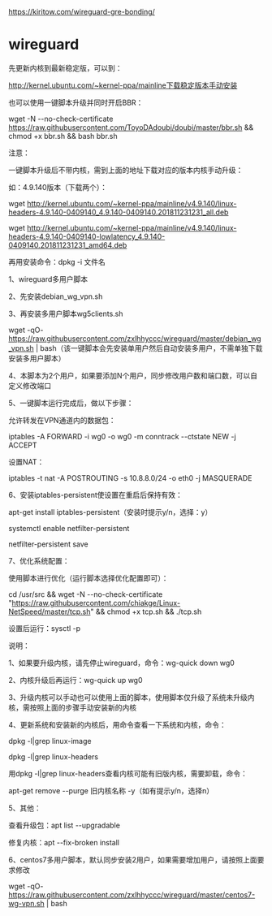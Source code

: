 
https://kiritow.com/wireguard-gre-bonding/


# wireguard


先更新内核到最新稳定版，可以到：


http://kernel.ubuntu.com/~kernel-ppa/mainline下载稳定版本手动安装

也可以使用一键脚本升级并同时开启BBR：

wget -N --no-check-certificate https://raw.githubusercontent.com/ToyoDAdoubi/doubi/master/bbr.sh && chmod +x bbr.sh && bash bbr.sh

注意：

一键脚本升级后不带内核，需到上面的地址下载对应的版本内核手动升级：

如：4.9.140版本（下载两个）：

wget http://kernel.ubuntu.com/~kernel-ppa/mainline/v4.9.140/linux-headers-4.9.140-0409140_4.9.140-0409140.201811231231_all.deb

wget http://kernel.ubuntu.com/~kernel-ppa/mainline/v4.9.140/linux-headers-4.9.140-0409140-lowlatency_4.9.140-0409140.201811231231_amd64.deb

再用安装命令：dpkg -i 文件名

1、wireguard多用户脚本

2、先安装debian_wg_vpn.sh

3、再安装多用户脚本wg5clients.sh

wget -qO- https://raw.githubusercontent.com/zxlhhyccc/wireguard/master/debian_wg_vpn.sh | bash（该一键脚本会先安装单用户然后自动安装多用户，不需单独下载安装多用户脚本）

4、本脚本为2个用户，如果要添加N个用户，同步修改用户数和端口数，可以自定义修改端口

5、一键脚本运行完成后，做以下步骤：

允许转发在VPN通道内的数据包：

iptables -A FORWARD -i wg0 -o wg0 -m conntrack --ctstate NEW -j ACCEPT

设置NAT：

iptables -t nat -A POSTROUTING -s 10.8.8.0/24 -o eth0 -j MASQUERADE

6、安装iptables-persistent使设置在重启后保持有效：

apt-get install iptables-persistent（安装时提示y/n，选择：y）

systemctl enable netfilter-persistent

netfilter-persistent save

7、优化系统配置：

使用脚本进行优化（运行脚本选择优化配置即可）：

cd /usr/src && wget -N --no-check-certificate "https://raw.githubusercontent.com/chiakge/Linux-NetSpeed/master/tcp.sh" && chmod +x tcp.sh && ./tcp.sh

设置后运行：sysctl -p

说明：

1、如果要升级内核，请先停止wireguard，命令：wg-quick down wg0

2、内核升级后再运行：wg-quick up wg0

3、升级内核可以手动也可以使用上面的脚本，使用脚本仅升级了系统未升级内核，需按照上面的步骤手动安装新的内核

4、更新系统和安装新的内核后，用命令查看一下系统和内核，命令：

dpkg -l|grep linux-image

dpkg -l|grep linux-headers

用dpkg -l|grep linux-headers查看内核可能有旧版内核，需要卸载，命令：

apt-get remove --purge 旧内核名称  -y（如有提示y/n，选择n）

5、其他：

查看升级包：apt list --upgradable

修复内核：apt --fix-broken install

6、centos7多用户脚本，默认同步安装2用户，如果需要增加用户，请按照上面要求修改

wget -qO- https://raw.githubusercontent.com/zxlhhyccc/wireguard/master/centos7-wg-vpn.sh | bash
